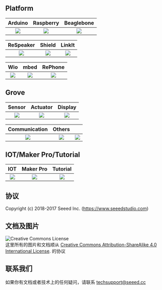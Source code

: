 
## Platform

| **Arduino**  | **Raspberry**     |    **Beaglebone**   | 
|:---:|:---:|:---:|
|[![](https://github.com/SeeedDocument/wiki_chinese/raw/master/docs/images/arduino.png)](http://wiki.seeedstudio.com/cn/Arduino)   |[![](https://github.com/SeeedDocument/wiki_chinese/raw/master/docs/images/Respberry%20Pi.png)](http://wiki.seeedstudio.com/cn/Raspberry)    | [![](https://github.com/SeeedDocument/wiki_chinese/raw/master/docs/images/Beaglebone.png)](http://wiki.seeedstudio.com/cn/BeagleBone) |

|  **ReSpeaker**     |    **Shield**   |  **LinkIt**   | 
|:---:|:---:|:---:|
| [![](https://github.com/SeeedDocument/wiki_chinese/raw/master/docs/images/ReSpeaker.png)](http://wiki.seeedstudio.com/cn/Respeaker)    |[![](https://github.com/SeeedDocument/wiki_chinese/raw/master/docs/images/Shield.png)](http://wiki.seeedstudio.com/cn/Shield)    |[![](https://github.com/SeeedDocument/wiki_chinese/raw/master/docs/images/LinkIt.png)](http://wiki.seeedstudio.com/cn/LinkIt)  | 

| **Wio**  |    **mbed**  |    **RePhone**   |  
|:---:|:---:|:---:|
|[![](https://github.com/SeeedDocument/wiki_chinese/raw/master/docs/images/Wio.png)](http://wiki.seeedstudio.com/cn/Wio)   |[![](https://github.com/SeeedDocument/wiki_chinese/raw/master/docs/images/arch%20ble.jpg)](http://wiki.seeedstudio.com/cn/mbed)   |[![](https://github.com/SeeedDocument/wiki_chinese/raw/master/docs/images/Rephone.png)](http://wiki.seeedstudio.com/cn/Rephone)    |


## Grove

| **Sensor**  |    **Actuator**  |    **Display**   | 
|:---:|:---:|:---:|
|[![](https://github.com/SeeedDocument/wiki_chinese/raw/master/docs/images/Grove_Sensor.jpg)](http://wiki.seeedstudio.com/cn/Sensor)    |[![](https://github.com/SeeedDocument/wiki_chinese/raw/master/docs/images/Grove_Actuator.jpg)](http://wiki.seeedstudio.com/cn/Actuator)    |[![](https://github.com/SeeedDocument/wiki_chinese/raw/master/docs/images/Grove_Display.jpg)](http://wiki.seeedstudio.com/cn/Display)    |


| **Communication**  |   **Others**    |       |  
|:---:|:---:|:---:|
|[![](https://github.com/SeeedDocument/wiki_chinese/raw/master/docs/images/Grove_Communication.jpg)](http://wiki.seeedstudio.com/cn/Communication)    |[![](https://github.com/SeeedDocument/wiki_chinese/raw/master/docs/images/Grove_Others.JPG)](http://wiki.seeedstudio.com/cn/Others)    |![](https://github.com/SeeedDocument/wiki_chinese/raw/master/docs/images/empty.png)   |


## IOT/Maker Pro/Tutorial

| **IOT**  |   **Maker Pro**    |   **Tutorial**     |  
|:---:|:---:|:---:|
|[![](https://github.com/SeeedDocument/wiki_chinese/raw/master/docs/images/IOT.jpg)](http://wiki.seeedstudio.com/cn/IoT)    |[![](https://github.com/SeeedDocument/wiki_chinese/raw/master/docs/images/MakerPro.png)](http://wiki.seeedstudio.com/cn/MakerPro)    |[![](https://github.com/SeeedDocument/wiki_chinese/raw/master/docs/images/Tutotial.png)](http://wiki.seeedstudio.com/cn/Tutorial)  |

协议
-------
Copyright (c) 2018-2017 Seeed Inc. (https://www.seeedstudio.com)

文档及图片
---

<img alt="Creative Commons License" style="border-width:0" src="https://i.creativecommons.org/l/by-sa/4.0/88x31.png" /></a><br />
这里所有的图片和文档顺从 <a rel="license" href="http://creativecommons.org/licenses/by-sa/4.0/">Creative Commons Attribution-ShareAlike 4.0 International License</a>. <a rel="license" href="http://creativecommons.org/licenses/by-sa/4.0/"> </a>
的协议

## 联系我们

如果你有文档或者技术上的任何疑问，请联系 [techsupport@seeed.cc](techsupport@seeed.cc)
